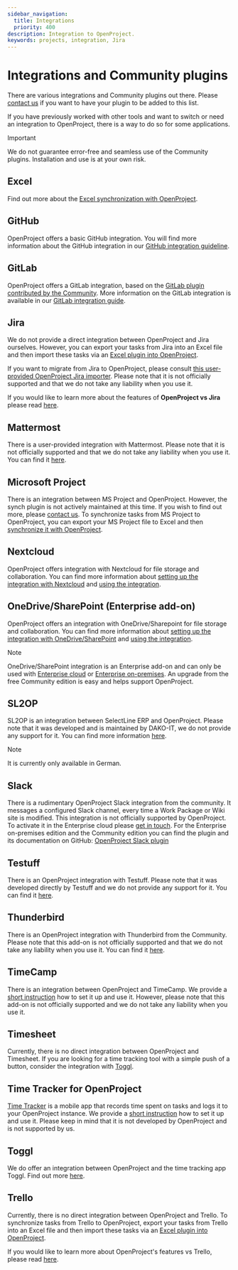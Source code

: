 ```yaml
---
sidebar_navigation:
  title: Integrations
  priority: 400
description: Integration to OpenProject.
keywords: projects, integration, Jira
---
```

# Integrations and Community plugins

There are various integrations and Community plugins out there. Please [contact us](https://www.openproject.org/contact/) if you want to have your plugin to be added to this list.

If you have previously worked with other tools and want to switch or need an integration to OpenProject, there is a way to do so for some applications.

> [!IMPORTANT]
> We do not guarantee error-free and seamless use of the Community plugins. Installation and use is at your own risk.

## Excel

Find out more about the [Excel synchronization with OpenProject](./excel-synchronization).

## GitHub

OpenProject offers a basic GitHub integration. You will find more information about the GitHub integration in our [GitHub integration guideline](./github-integration/).

## GitLab

OpenProject offers a GitLab integration, based on the [GitLab plugin contributed by the Community](https://github.com/btey/openproject-gitlab-integration). More information on the GitLab integration is available in our [GitLab integration guide](./gitlab-integration/).

## Jira

We do not provide a direct integration between OpenProject and Jira ourselves. However, you can export your tasks from Jira into an Excel file and then import these tasks via an [Excel plugin into OpenProject](./excel-synchronization).

If you want to migrate from Jira to OpenProject, please consult [this user-provided OpenProject Jira importer](https://github.com/dotnetfactory/openproject-jira-importer). Please note that it is not officially supported and that we do not take any liability when you use it. 

If you would like to learn more about the features of **OpenProject vs Jira** please read [here](https://www.openproject.org/blog/open-source-jira-alternative/).

## Mattermost

There is a user-provided integration with Mattermost. Please note that it is not officially supported and that we do not take any liability when you use it. You can find it [here](https://github.com/girish17/op-mattermost).

## Microsoft Project

There is an integration between MS Project and OpenProject. However, the synch plugin is not actively maintained at this time. If you wish to find out more, please [contact us](https://www.openproject.org/contact/).
To synchronize tasks from MS Project to OpenProject, you can export your MS Project file to Excel and then [synchronize it with OpenProject]( ./excel-synchronization/).

## Nextcloud

OpenProject offers integration with Nextcloud for file storage and collaboration. You can find more information about [setting up the integration with Nextcloud](./nextcloud) and [using the integration](../../user-guide/file-management/nextcloud-integration/).

## OneDrive/SharePoint (Enterprise add-on)

OpenProject offers an integration with OneDrive/Sharepoint for file storage and collaboration. You can find more information about [setting up the integration with OneDrive/SharePoint](./one-drive) and [using the integration](../../user-guide/file-management/one-drive-integration/).

> [!NOTE]
> OneDrive/SharePoint integration is an Enterprise add-on and can only be used with [Enterprise cloud](../../enterprise-guide/enterprise-cloud-guide/) or [Enterprise on-premises](../../enterprise-guide/enterprise-on-premises-guide/). An upgrade from the free Community edition is easy and helps support OpenProject.


## SL2OP 

SL2OP is an integration between SelectLine ERP and OpenProject. Please note that it was developed and is maintained by DAKO-IT, we do not provide any support for it. You can find more information [here](https://dako-it.com/captain-finn-software-fuer-selectline/schnittstelle-openproject-fuer-selectline/detail/80).

> [!NOTE]
> It is currently only available in German. 

## Slack

There is a rudimentary OpenProject Slack integration from the community. It messages a configured Slack channel, every time a Work Package or Wiki site is modified. This integration is not officially supported by OpenProject.
To activate it in the Enterprise cloud please [get in touch](https://www.openproject.org/contact/). For the Enterprise on-premises edition and the Community edition you can find the plugin and its documentation on GitHub: [OpenProject Slack plugin](https://github.com/opf/openproject-slack)

## Testuff

There is an OpenProject integration with Testuff. Please note that it was developed directly by Testuff and we do not provide any support for it. You can find it [here](https://testuff.com/product/help/openproject/).

## Thunderbird

There is an OpenProject integration with Thunderbird from the Community. Please note that this add-on is not officially supported and that we do not take any liability when you use it. You can find it [here](https://addons.thunderbird.net/en-GB/thunderbird/addon/thunderbird-openproject/).

## TimeCamp

There is an integration between OpenProject and TimeCamp. We provide a [short instruction](../../user-guide/time-and-costs/time-tracking/timecamp-integration/) how to set it up and use it. However, please note that this add-on is not officially supported and we do not take any liability when you use it.

## Timesheet

Currently, there is no direct integration between OpenProject and Timesheet. If you are looking for a time tracking tool with a simple push of a button, consider the integration with [Toggl](../../user-guide/time-and-costs/time-tracking/toggl-integration/).

## Time Tracker for OpenProject

[Time Tracker](https://open-time-tracker.com/) is a mobile app that records time spent on tasks and logs it to your OpenProject instance. We provide a [short instruction](../../user-guide/time-and-costs/time-tracking/time-tracker-integration/) how to set it up and use it.  Please keep in mind that it is not developed by OpenProject and is not supported by us.

## Toggl

We do offer an integration between OpenProject and the time tracking app Toggl. Find out more [here](../../user-guide/time-and-costs/time-tracking/toggl-integration/).

## Trello

Currently, there is no direct integration between OpenProject and Trello. To synchronize tasks from Trello to OpenProject, export your tasks from Trello into an Excel file and then import these tasks via an [Excel plugin into OpenProject](./excel-synchronization).

If you would like to learn more about OpenProject's features vs Trello, please read [here](https://www.openproject.org/blog/trello-alternative/).
